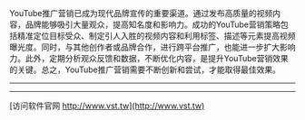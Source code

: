 YouTube推广营销已成为现代品牌宣传的重要渠道。通过发布高质量的视频内容，品牌能够吸引大量观众，提高知名度和影响力。成功的YouTube营销策略包括精准定位目标受众、制定引人入胜的视频内容和利用标签、描述等元素提高视频曝光度。同时，与其他创作者或品牌合作，进行跨平台推广，也能进一步扩大影响力。此外，定期分析观众反馈和数据，不断优化内容，是提升YouTube营销效果的关键。总之，YouTube推广营销需要不断创新和尝试，才能取得最佳效果。

                
                
                
            
**        **
            
                
                
                
                
                
            
**        **
                        
                    

                    
                    
                    
                        
                            
                                
            
                
                    
                
                
                    
                        
                    
                
            

            


[访问软件官网 http://www.vst.tw](http://www.vst.tw)
